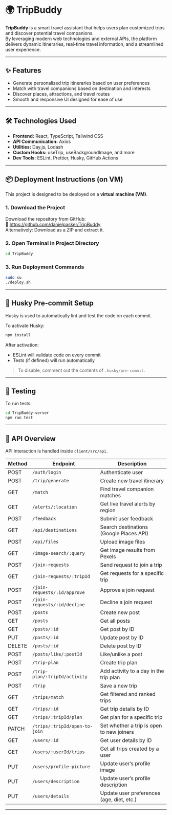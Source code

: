 # 🌍 TripBuddy

**TripBuddy** is a smart travel assistant that helps users plan customized trips and discover potential travel companions.  
By leveraging modern web technologies and external APIs, the platform delivers dynamic itineraries, real-time travel information, and a streamlined user experience.

---

## ✨ Features

- Generate personalized trip itineraries based on user preferences  
- Match with travel companions based on destination and interests  
- Discover places, attractions, and travel routes  
- Smooth and responsive UI designed for ease of use

---

## 🛠️ Technologies Used

- **Frontend:** React, TypeScript, Tailwind CSS  
- **API Communication:** Axios  
- **Utilities:** Day.js, Lodash  
- **Custom Hooks:** useTrip, useBackgroundImage, and more  
- **Dev Tools:** ESLint, Prettier, Husky, GitHub Actions

---

## 📦 Deployment Instructions (on VM)

This project is designed to be deployed on a **virtual machine (VM)**.

### 1. Download the Project

Download the repository from GitHub:  
🔗 https://github.com/danielpasker/TripBuddy  
Alternatively: Download as a ZIP and extract it.

### 2. Open Terminal in Project Directory

```bash
cd TripBuddy
```

### 3. Run Deployment Commands

```bash
sudo su
./deploy.sh
```

---

## 🧩 Husky Pre-commit Setup

Husky is used to automatically lint and test the code on each commit.

To activate Husky:

```bash
npm install
```

After activation:

- ESLint will validate code on every commit  
- Tests (if defined) will run automatically

> To disable, comment out the contents of `.husky/pre-commit`.

---

## 🧪 Testing

To run tests:

```bash
cd TripBuddy-server
npm run test
```

---

## 🔌 API Overview

API interaction is handled inside `client/src/api`.

| Method | Endpoint                      | Description                                 |
|--------|-------------------------------|---------------------------------------------|
| POST   | `/auth/login`                 | Authenticate user                           |
| POST   | `/trip/generate`              | Create new travel itinerary                 |
| GET    | `/match`                      | Find travel companion matches               |
| GET    | `/alerts/:location`           | Get live travel alerts by region            |
| POST   | `/feedback`                   | Submit user feedback                        |
| GET    | `/api/destinations`           | Search destinations (Google Places API)     |
| POST   | `/api/files`                  | Upload image files                          |
| GET    | `/image-search/:query`        | Get image results from Pexels               |
| POST   | `/join-requests`              | Send request to join a trip                 |
| GET    | `/join-requests/:tripId`      | Get requests for a specific trip            |
| POST   | `/join-requests/:id/approve`  | Approve a join request                      |
| POST   | `/join-requests/:id/decline`  | Decline a join request                      |
| POST   | `/posts`                      | Create new post                             |
| GET    | `/posts`                      | Get all posts                               |
| GET    | `/posts/:id`                  | Get post by ID                              |
| PUT    | `/posts/:id`                  | Update post by ID                           |
| DELETE | `/posts/:id`                  | Delete post by ID                           |
| POST   | `/posts/like/:postId`         | Like/unlike a post                          |
| POST   | `/trip-plan`                  | Create trip plan                            |
| POST   | `/trip-plan/:tripId/activity` | Add activity to a day in the trip plan      |
| POST   | `/trip`                       | Save a new trip                             |
| GET    | `/trips/match`                | Get filtered and ranked trips               |
| GET    | `/trips/:id`                  | Get trip details by ID                      |
| GET    | `/trips/:tripId/plan`         | Get plan for a specific trip                |
| PATCH  | `/trips/:tripId/open-to-join` | Set whether a trip is open to new joiners   |
| GET    | `/users/:id`                  | Get user details by ID                      |
| GET    | `/users/:userId/trips`        | Get all trips created by a user             |
| PUT    | `/users/profile-picture`      | Update user’s profile image                 |
| PUT    | `/users/description`          | Update user’s profile description           |
| PUT    | `/users/details`              | Update user preferences (age, diet, etc.)   |

---
